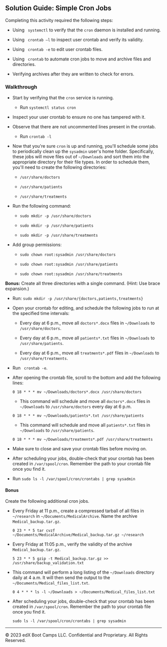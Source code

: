 ## Solution Guide: Simple Cron Jobs

Completing this activity required the following steps:

- Using ` systemctl` to verify that the `cron` daemon is installed and running.

- Using ` crontab –l` to inspect user crontab and verify its validity.

- Using ` crontab -e` to edit user crontab files.

- Using ` crontab` to automate cron jobs to move and archive files and directories.

- Verifying archives after they are written to check for errors.

### Walkthrough

- Start by verifying that the `cron` service is running.

  - Run `systemctl status cron`

- Inspect your user crontab to ensure no one has tampered with it. 

- Observe that there are not uncommented lines present in the crontab.

  - Run `crontab -l`

- Now that you're sure `cron` is up and running, you'll schedule some jobs to periodically clean up the `sysadmin` user's home folder. Specifically, these jobs will move files out of `~/Downloads` and sort them into the appropriate directory for their file types. In order to schedule them, you'll need to create the following directories:

  - `/usr/share/doctors`

  - `/usr/share/patients`

  - `/usr/share/treatments`

- Run the following command:

  - `sudo mkdir -p /usr/share/doctors`  

  - `sudo mkdir -p /usr/share/patients`  

  - `sudo mkdir -p /usr/share/treatments`

- Add group permissions:

  - `sudo chown root:sysadmin /usr/share/doctors`  

  - `sudo chown root:sysadmin /usr/share/patients`  

  - `sudo chown root:sysadmin /usr/share/treatments`
    
**Bonus:** Create all three directories with a single command. (Hint: Use brace expansion.)

- Run: `sudo mkdir -p /usr/share/{doctors,patients,treatments}`

- Open your crontab for editing, and schedule the following jobs to run at the specified time intervals:

  - Every day at 6 p.m., move all `doctors*.docx` files in `~/Downloads` to `/usr/share/doctors`.

  - Every day at 6 p.m., move all `patients*.txt` files in `~/Downloads` to `/usr/share/patients`.

  - Every day at 6 p.m., move all `treatments*.pdf` files in `~/Downloads` to `/usr/share/treatments`.

- Run ` crontab -e`.

- After opening the crontab file, scroll to the bottom and add the following lines:

  `0 18 * * * mv ~/Downloads/doctors*.docx /usr/share/doctors`

    - This command will schedule and move all `doctors*.docx` files in `~/Downloads` to `/usr/share/doctors` every day at 6 p.m.

  `0 18 * * * mv ~/Downloads/patients*.txt /usr/share/patients`

    - This command will schedule and move all `patients*.txt` files in `~/Downloads` to `/usr/share/patients`.

  `0 18 * * * mv ~/Downloads/treatments*.pdf /usr/share/treatments`
    
- Make sure to close and save your crontab files before moving on.

- After scheduling your jobs, double-check that your crontab has been created in `/var/spool/cron`. Remember the path to your crontab file once you find it.

- Run  `sudo ls -l /var/spool/cron/crontabs | grep sysadmin`

#### Bonus

Create the following additional cron jobs.

- Every Friday at 11 p.m., create a compressed tarball of all files in `~/research` in `~/Documents/MedicalArchive`. Name the archive `Medical_backup.tar.gz`.

  `0 23 * * 5 tar cvzf ~/Documents/MedicalArchive/Medical_backup.tar.gz ~/research`

- Every Friday at 11:05 p.m., verify the validity of the archive `Medical_backup.tar.gz`.

  `5 23 * * 5 gzip -t Medical_backup.tar.gz >> /usr/share/backup_validation.txt`

- This command will perform a long listing of the `~/Downloads` directory daily at 4 a.m. It will then send the output to the `~/Documents/Medical_files_list.txt`.

  `0 4 * * * ls -l ~/Downloads > ~/Documents/Medical_files_list.txt`

- After scheduling your jobs, double-check that your crontab has been created in `/var/spool/cron`. Remember the path to your crontab file once you find it.

  `sudo ls -l /var/spool/cron/crontabs | grep sysadmin`

---

© 2023 edX Boot Camps LLC. Confidential and Proprietary. All Rights Reserved.  
